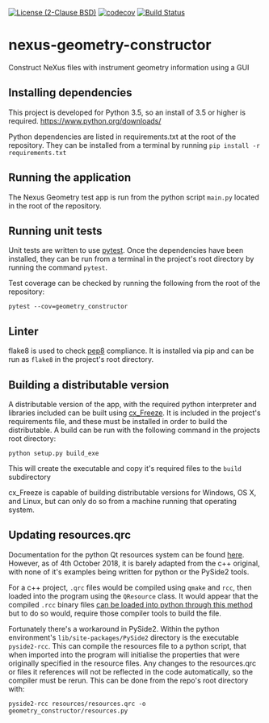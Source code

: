 [![License (2-Clause BSD)](https://img.shields.io/badge/license-BSD%202--Clause-blue.svg)](https://github.com/ess-dmsc/nexus-geometry-constructor/blob/master/LICENSE) [![codecov](https://codecov.io/gh/ess-dmsc/nexus-geometry-constructor/branch/master/graph/badge.svg)](https://codecov.io/gh/ess-dmsc/nexus-geometry-constructor) [![Build Status](https://jenkins.esss.dk/dm/job/ess-dmsc/job/nexus-geometry-constructor/job/master/badge/icon)](https://jenkins.esss.dk/dm/job/ess-dmsc/job/nexus-geometry-constructor/job/master/)

# nexus-geometry-constructor
Construct NeXus files with instrument geometry information using a GUI

## Installing dependencies

This project is developed for Python 3.5, so an install of 3.5 or higher
is required. https://www.python.org/downloads/

Python dependencies are listed in requirements.txt at the root of the
repository. They can be installed from a terminal by running
`pip install -r requirements.txt`

## Running the application

The Nexus Geometry test app is run from the python script `main.py`
located in the root of the repository.

## Running unit tests

Unit tests are written to use [pytest](https://docs.pytest.org/en/latest/).
Once the dependencies have been installed, they can be run from a terminal in
the project's root directory by running the command `pytest`.

Test coverage can be checked by running the following from the root of the repository:
```
pytest --cov=geometry_constructor
```

## Linter

flake8 is used to check [pep8](https://www.python.org/dev/peps/pep-0008/?) 
compliance. It is installed via pip and can be run as `flake8` in the project's 
root directory. 

## Building a distributable version

A distributable version of the app, with the required python interpreter and
libraries included can be built using [cx_Freeze](https://cx-freeze.readthedocs.io).
It is included in the project's requirements file, and these must be installed
in order to build the distributable. A build can be run with the following
command in the projects root directory:
```
python setup.py build_exe
```
This will create the executable and copy it's required files to the `build`
subdirectory

cx_Freeze is capable of building distributable versions for Windows, OS X, and
Linux, but can only do so from a machine running that operating system.

## Updating resources.qrc

Documentation for the python Qt resources system can be found
[here](https://doc.qt.io/qtforpython/overviews/resources.html). However, as of
4th October 2018, it is barely adapted from the c++ original, with none of it's
examples being written for python or the PySide2 tools.

For a c++ project, `.qrc` files would be compiled using `qmake` and `rcc`, then
loaded into the program using the `QResource` class. It would appear that the
compiled `.rcc` binary files [can be loaded into python through this method](https://github.com/AlexanderBerx/DynaEditor/blob/638f9c0cdd012e1a057315ea3550f933237f99de/dynaeditor/main.py#L13)
but to do so would, require those compiler tools to build the file.

Fortunately there's a workaround in PySide2. Within the python environment's
`lib/site-packages/PySide2` directory is the executable `pyside2-rcc`. This can
compile the resources file to a python script, that when imported into the
program will initialise the properties that were originally specified in the
resource files. Any changes to the resources.qrc or files it references will
not be reflected in the code automatically, so the compiler must be rerun. This
can be done from the repo's root directory with:
```
pyside2-rcc resources/resources.qrc -o geometry_constructor/resources.py
```
